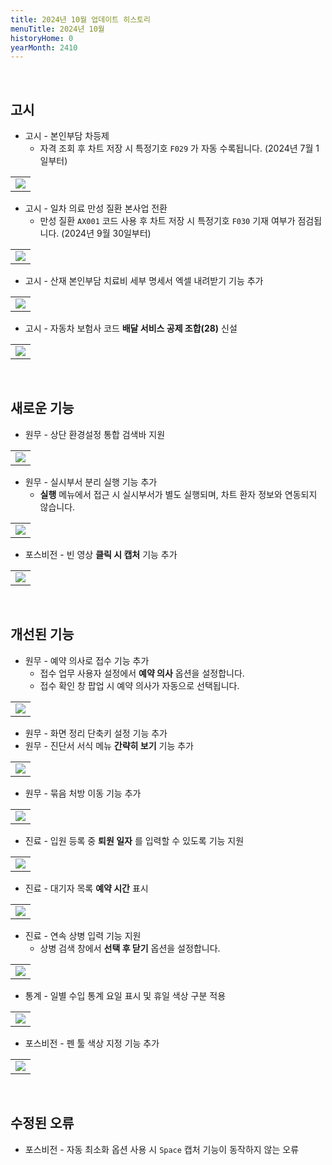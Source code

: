 ```yaml
---
title: 2024년 10월 업데이트 히스토리
menuTitle: 2024년 10월
historyHome: 0
yearMonth: 2410
---
```


<br>

## 고시

- 고시 - 본인부담 차등제
    - 자격 조회 후 차트 저장 시 특정기호 `F029` 가 자동 수록됩니다. (2024년 7월 1일부터)
<table class="imgBox">
    <td class="imgBox">
        <a href="/images{{page.url}}/1.png" target="_blank">
            <img class="minCenter" src="/images{{page.url}}/1.png">
        </a>
    </td>
</table>

- 고시 - 일차 의료 만성 질환 본사업 전환
    - 만성 질환 `AX001` 코드 사용 후 차트 저장 시 특정기호 `F030` 기재 여부가 점검됩니다. (2024년 9월 30일부터)
<table class="imgBox">
    <td class="imgBox">
        <a href="/images{{page.url}}/2.png" target="_blank">
            <img class="minCenter" src="/images{{page.url}}/2.png">
        </a>
    </td>
</table>

- 고시 - 산재 본인부담 치료비 세부 명세서 엑셀 내려받기 기능 추가
<table class="imgBox">
    <td class="imgBox">
        <a href="/images{{page.url}}/3.png" target="_blank">
            <img class="minCenter" src="/images{{page.url}}/3.png">
        </a>
    </td>
</table>

- 고시 - 자동차 보험사 코드 **배달 서비스 공제 조합(28)** 신설
<table class="imgBox">
    <td class="imgBox">
        <a href="/images{{page.url}}/4.png" target="_blank">
            <img class="minCenterSmall" src="/images{{page.url}}/4.png">
        </a>
    </td>
</table>

<br>

## 새로운 기능

- 원무 - 상단 환경설정 통합 검색바 지원
<table class="imgBox">
    <td class="imgBox">
        <a href="/images{{page.url}}/5.png" target="_blank">
            <img class="minCenter" src="/images{{page.url}}/5.png">
        </a>
    </td>
</table>

- 원무 - 실시부서 분리 실행 기능 추가
    - **실행** 메뉴에서 접근 시 실시부서가 별도 실행되며, 차트 환자 정보와 연동되지 않습니다.
<table class="imgBox">
    <td class="imgBox">
        <a href="/images{{page.url}}/6.png" target="_blank">
            <img class="minCenter" src="/images{{page.url}}/6.png">
        </a>
    </td>
</table>

- 포스비전 - 빈 영상 **클릭 시 캡처** 기능 추가
<table class="imgBox">
    <td class="imgBox">
        <a href="/images{{page.url}}/8.png" target="_blank">
            <img class="minCenter" src="/images{{page.url}}/8.png">
        </a>
    </td>
</table>

<br>

## 개선된 기능

- 원무 - 예약 의사로 접수 기능 추가
    - 접수 업무 사용자 설정에서 **예약 의사** 옵션을 설정합니다.
    - 접수 확인 창 팝업 시 예약 의사가 자동으로 선택됩니다.
<table class="imgBox">
    <td class="imgBox">
        <a href="/images{{page.url}}/9.png" target="_blank">
            <img class="minCenter" src="/images{{page.url}}/9.png">
        </a>
    </td>
</table>

- 원무 - 화면 정리 단축키 설정 기능 추가
- 원무 - 진단서 서식 메뉴 **간략히 보기** 기능 추가
<table class="imgBox">
    <td class="imgBox">
        <a href="/images{{page.url}}/10.png" target="_blank">
            <img class="minCenter" src="/images{{page.url}}/10.png">
        </a>
    </td>
</table>

- 원무 - 묶음 처방 이동 기능 추가
<table class="imgBox">
    <td class="imgBox">
        <a href="/images{{page.url}}/11.png" target="_blank">
            <img class="minCenter" src="/images{{page.url}}/11.png">
        </a>
    </td>
</table>

- 진료 - 입원 등록 중 **퇴원 일자** 를 입력할 수 있도록 기능 지원
<table class="imgBox">
    <td class="imgBox">
        <a href="/images{{page.url}}/12.png" target="_blank">
            <img class="minCenter" src="/images{{page.url}}/12.png">
        </a>
    </td>
</table>

- 진료 - 대기자 목록 **예약 시간** 표시
<table class="imgBox">
    <td class="imgBox">
        <a href="/images{{page.url}}/13.png" target="_blank">
            <img class="minCenterSmall" src="/images{{page.url}}/13.png">
        </a>
    </td>
</table>

- 진료 - 연속 상병 입력 기능 지원
    - 상병 검색 창에서 **선택 후 닫기** 옵션을 설정합니다.
<table class="imgBox">
    <td class="imgBox">
        <a href="/images{{page.url}}/15.png" target="_blank">
            <img class="minCenter" src="/images{{page.url}}/15.png">
        </a>
    </td>
</table>

- 통계 - 일별 수입 통계 요일 표시 및 휴일 색상 구분 적용
<table class="imgBox">
    <td class="imgBox">
        <a href="/images{{page.url}}/16.png" target="_blank">
            <img class="minCenter" src="/images{{page.url}}/16.png">
        </a>
    </td>
</table>

- 포스비전 - 펜 툴 색상 지정 기능 추가
<table class="imgBox">
    <td class="imgBox">
        <a href="/images{{page.url}}/17.png" target="_blank">
            <img class="minCenter" src="/images{{page.url}}/17.png">
        </a>
    </td>
</table>

<br>

## 수정된 오류

- 포스비전 - 자동 최소화 옵션 사용 시 `Space` 캡처 기능이 동작하지 않는 오류